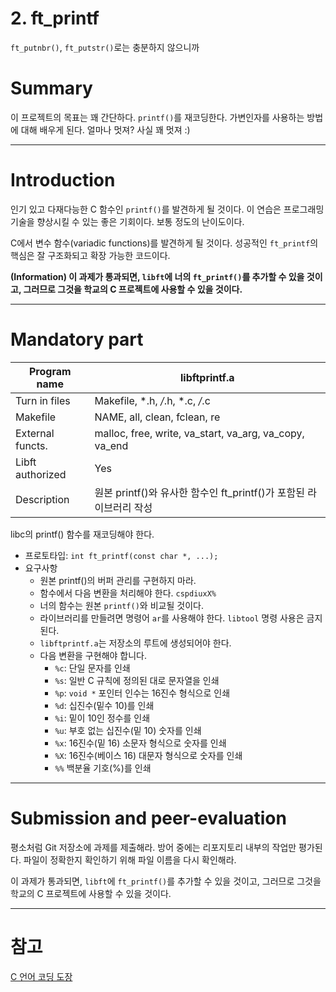 # 2. ft_printf

`ft_putnbr()`, `ft_putstr()`로는 충분하지 않으니까

# Summary

이 프로젝트의 목표는 꽤 간단하다. `printf()`를 재코딩한다. 가변인자를 사용하는 방법에 대해 배우게 된다. 얼마나 멋져? 사실 꽤 멋져 :)

---

# Introduction

인기 있고 다재다능한 C 함수인 `printf()`를 발견하게 될 것이다. 이 연습은 프로그래밍 기술을 향상시킬 수 있는 좋은 기회이다. 보통 정도의 난이도이다.

C에서 변수 함수(variadic functions)를 발견하게 될 것이다. 성공적인 `ft_printf`의 핵심은 잘 구조화되고 확장 가능한 코드이다.

**(Information) 이 과제가 통과되면, `libft`에 너의 `ft_printf()`를 추가할 수 있을 것이고, 그러므로 그것을 학교의 C 프로젝트에 사용할 수 있을 것이다.**

---

# Mandatory part

| Program name | libftprintf.a |
| --- | --- |
| Turn in files | Makefile, *.h, */*.h, *.c, */*.c |
| Makefile | NAME, all, clean, fclean, re |
| External functs. | malloc, free, write, va_start, va_arg, va_copy, va_end |
| Libft authorized | Yes |
| Description | 원본 printf()와 유사한 함수인 ft_printf()가 포함된 라이브러리 작성 |

libc의 printf() 함수를 재코딩해야 한다.

- 프로토타입: `int ft_printf(const char *, ...);`
- 요구사항
    - 원본 printf()의 버퍼 관리를 구현하지 마라.
    - 함수에서 다음 변환을 처리해야 한다. `cspdiuxX%`
    - 너의 함수는 원본 `printf()`와 비교될 것이다.
    - 라이브러리를 만들려면 명령어 `ar`를 사용해야 한다. `libtool` 명령 사용은 금지된다.
    - `libftprintf.a`는 저장소의 루트에 생성되어야 한다.
    - 다음 변환을 구현해야 합니다.
        - `%c`: 단일 문자를 인쇄
        - `%s`: 일반 C 규칙에 정의된 대로 문자열을 인쇄
        - `%p`: `void *` 포인터 인수는 16진수 형식으로 인쇄
        - `%d`: 십진수(밑수 10)를 인쇄
        - `%i`: 밑이 10인 정수를 인쇄
        - `%u`: 부호 없는 십진수(밑 10) 숫자를 인쇄
        - `%x`: 16진수(밑 16) 소문자 형식으로 숫자를 인쇄
        - `%X`: 16진수(베이스 16) 대문자 형식으로 숫자를 인쇄
        - `%%` 백분율 기호(%)를 인쇄

---

# Submission and peer-evaluation

평소처럼 Git 저장소에 과제를 제출해라. 방어 중에는 리포지토리 내부의 작업만 평가된다. 파일이 정확한지 확인하기 위해 파일 이름을 다시 확인해라.

이 과제가 통과되면,  `libft`에 `ft_printf()`를 추가할 수 있을 것이고, 그러므로 그것을 학교의 C 프로젝트에 사용할 수 있을 것이다.

---

# 참고

[C 언어 코딩 도장](https://dojang.io/mod/page/view.php?id=577)
